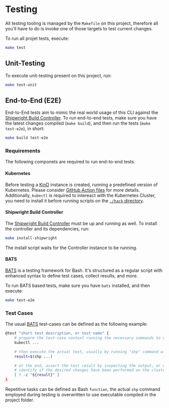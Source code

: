 # Testing

All testing tooling is managed by the `Makefile` on this project, therefore all you'll have to do is
invoke one of those targets to test current changes.

To run all projet tests, execute:

```sh
make test
```

## Unit-Testing

To execute unit-testing present on this project, run:

```sh
make test-unit
```

## End-to-End (E2E)

End-to-End tests aim to mimic the real world usage of this CLI against the
[Shipwright Build Controller][shipwrightBuild]. To run end-to-end tests, make sure you have the
latest changes compiled (`make build`), and then run the tests (`make test-e2e`), in short:

```sh
make build test-e2e
```

### Requirements

The following componets are required to run end-to-end tests.

#### Kubernetes

Before testing a [KinD][kindSig] instance is created, running a predefined version of Kubernetes.
Please consider [GitHub Action files](../.github/workflows/e2e.yaml) for more details. Additionally,
`kubectl` is required to intereact with the Kubernetes Cluster, you need to install it before running
scripts on the [`./hack` directory](../hack).

#### Shipwright Build Controller

The [Shipwright Build Controller][shipwrightBuild] must be up and running as well. To install the
controller and its dependencies, run:

```sh
make install-shipwright
```

The install script waits for the Controller instance to be running.

#### BATS

[BATS][batsCore] is a testing framework for Bash. It's structured as a regular script with enhanced
syntax to define test cases, collect results, and more.

To run BATS based tests, make sure you have `bats` installed, and then execute:

```sh
make test-e2e
```

### Test Cases

The usual [BATS][batsCore] test-cases can be defined as the following example:

```bash
@test "short test description, or test name" {
	# prepare the test-case context running the necessary commands to do so.
	kubectl ...

	# then execute the actual test, usually by running "shp" command with arguments.
	result=$(shp ...)

	# at the end, assert the test result by inspecting the output, or maybe, execute probes to
	# identify if the desired changes have been performed on the cluster, and such.
	[ ! -z "${result}" ]
}
```

Repetitive tasks can be defined as Bash `function`, the actual `shp` command employed during testing
is overwritten to use executable compiled in the project folder.


[kindSig]: https://kind.sigs.k8s.io/
[batsCore]: https://github.com/bats-core/bats-core
[shipwrightBuild]: https://github.com/shipwright-io/build
